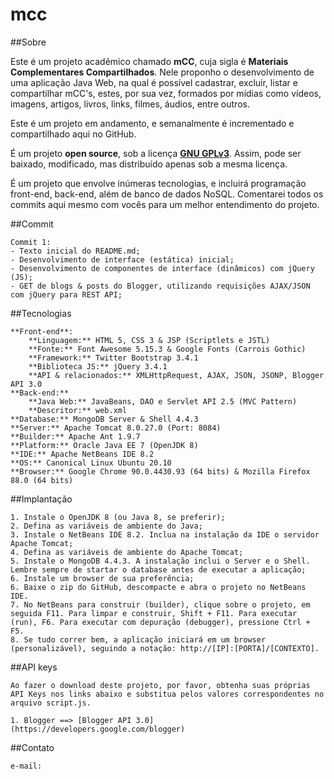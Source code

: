 # mcc

##Sobre
   
   Este é um projeto acadêmico chamado **mCC**, cuja sigla é **Materiais Complementares Compartilhados**. Nele proponho o desenvolvimento de uma aplicação Java Web, na qual é possível cadastrar, excluir, listar e compartilhar mCC's, estes, por sua vez, formados por mídias como vídeos, imagens, artigos, livros, links, filmes, áudios, entre outros.

   Este é um projeto em andamento, e semanalmente é incrementado e compartilhado aqui no GitHub.

   É um projeto **open source**, sob a licença [**GNU GPLv3**](https://www.gnu.org/licenses/gpl-3.0.pt-br.html). Assim, pode ser baixado, modificado, mas distribuído apenas sob a mesma licença.
   
   É um projeto que envolve inúmeras tecnologias, e incluirá programação front-end, back-end, além de banco de dados NoSQL. Comentarei todos os commits aqui mesmo com vocês para um melhor entendimento do projeto.

##Commit

    Commit 1:
    - Texto inicial do README.md;
    - Desenvolvimento de interface (estática) inicial;
    - Desenvolvimento de componentes de interface (dinâmicos) com jQuery (JS);
    - GET de blogs & posts do Blogger, utilizando requisições AJAX/JSON com jQuery para REST API;

##Tecnologias

    **Front-end**:
        **Linguagem:** HTML 5, CSS 3 & JSP (Scriptlets e JSTL)
        **Fonte:** Font Awesome 5.15.3 & Google Fonts (Carrois Gothic)
        **Framework:** Twitter Bootstrap 3.4.1
        **Biblioteca JS:** jQuery 3.4.1
        **API & relacionados:** XMLHttpRequest, AJAX, JSON, JSONP, Blogger API 3.0
    **Back-end:**
        **Java Web:** JavaBeans, DAO e Servlet API 2.5 (MVC Pattern)
        **Descritor:** web.xml
    **Database:** MongoDB Server & Shell 4.4.3
    **Server:** Apache Tomcat 8.0.27.0 (Port: 8084)
    **Builder:** Apache Ant 1.9.7
    **Platform:** Oracle Java EE 7 (OpenJDK 8)
    **IDE:** Apache NetBeans IDE 8.2
    **OS:** Canonical Linux Ubuntu 20.10
    **Browser:** Google Chrome 90.0.4430.93 (64 bits) & Mozilla Firefox 88.0 (64 bits)

##Implantação

    1. Instale o OpenJDK 8 (ou Java 8, se preferir);
    2. Defina as variáveis de ambiente do Java;
    3. Instale o NetBeans IDE 8.2. Inclua na instalação da IDE o servidor Apache Tomcat;
    4. Defina as variáveis de ambiente do Apache Tomcat;
    5. Instale o MongoDB 4.4.3. A instalação inclui o Server e o Shell. Lembre sempre de startar o database antes de executar a aplicação;
    6. Instale um browser de sua preferência;
    6. Baixe o zip do GitHub, descompacte e abra o projeto no NetBeans IDE.
    7. No NetBeans para construir (builder), clique sobre o projeto, em seguida F11. Para limpar e construir, Shift + F11. Para executar (run), F6. Para executar com depuração (debugger), pressione Ctrl + F5.
    8. Se tudo correr bem, a aplicação iniciará em um browser (personalizável), seguindo a notação: http://[IP]:[PORTA]/[CONTEXTO].

##API keys

    Ao fazer o download deste projeto, por favor, obtenha suas próprias API Keys nos links abaixo e substitua pelos valores correspondentes no arquivo script.js.
   
    1. Blogger ==> [Blogger API 3.0](https://developers.google.com/blogger)

##Contato

    e-mail: 